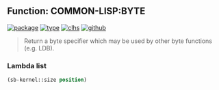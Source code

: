 ## Function: COMMON-LISP:BYTE
[![package](https://img.shields.io/badge/Package-COMMON--LISP-5f9ea0.svg?style=social&colorA=999999)](../) [![type](https://img.shields.io/badge/Type-Function-5f9ea0.svg?style=social&colorA=999999)](../#function) [![clhs](https://img.shields.io/badge/CLHS-BYTE-5f9ea0.svg?style=social&colorA=999999)](http://www.lispworks.com/documentation/HyperSpec/Body/f_by_by.htm) [![github](https://img.shields.io/badge/GitHub-View_the_source-5f9ea0.svg?style=social&colorA=999999&logo=github)](https://github.com/sbcl/sbcl/blob/master/src/code/numbers.lisp/) 

> Return a byte specifier which may be used by other byte functions
> (e.g. LDB).

### Lambda list
```cl
(sb-kernel::size position)
```
